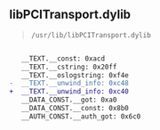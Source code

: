 ## libPCITransport.dylib

> `/usr/lib/libPCITransport.dylib`

```diff

   __TEXT.__const: 0xacd
   __TEXT.__cstring: 0x20ff
   __TEXT.__oslogstring: 0xf4e
-  __TEXT.__unwind_info: 0xc48
+  __TEXT.__unwind_info: 0xc40
   __DATA_CONST.__got: 0xa0
   __DATA_CONST.__const: 0x8b0
   __AUTH_CONST.__auth_got: 0x6c0

```
